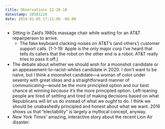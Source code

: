 ```yaml
---
title: Observations 12-26-18
datestamp: 20181226
date: 2019-01-05 17:21:00 -06:00
---
```


- Sitting in Zaid’s 1980s massage chair while waiting for an AT&T repairperson to arrive.
	- The fake keyboard clacking noises on AT&T’s (and others’) customer support calls. [1-1-19: Apple is the only major corp I’ve heard that tells its callers that the robot on the other end is a robot. AT&T really tries to pass it off.]
- The debate about whether we should wish for a moonshot candidate or an appeasement-to-racist-whites candidate in 2020. I don’t want to be naive, but I think a moonshot candidate—a woman of color under seventy with great ideas and a straightforward manner of communicating—would be the more principled option and our best chance at winning *because* it’s the more principled option. Left-leaning people are tired of settling and tired of making decisions based on what Republicans will *let* us do instead of what we *ought* to do. I think we should be unabashedly principled and honest about what we want. 2016 shows us that “electability” is largely a mythical concept, anyway.
- *New York Times’* amazing, interactive story about the recent Lion Air disaster.
